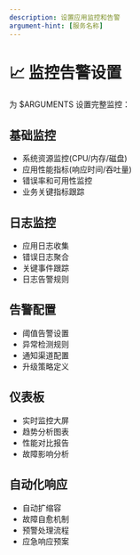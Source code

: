 ```yaml
---
description: 设置应用监控和告警
argument-hint: [服务名称]
---
```


# 📈 监控告警设置

为 $ARGUMENTS 设置完整监控：

## 基础监控
- 系统资源监控(CPU/内存/磁盘)
- 应用性能指标(响应时间/吞吐量)
- 错误率和可用性监控
- 业务关键指标跟踪

## 日志监控
- 应用日志收集
- 错误日志聚合
- 关键事件跟踪
- 日志告警规则

## 告警配置
- 阈值告警设置
- 异常检测规则
- 通知渠道配置
- 升级策略定义

## 仪表板
- 实时监控大屏
- 趋势分析图表
- 性能对比报告
- 故障影响分析

## 自动化响应
- 自动扩缩容
- 故障自愈机制
- 预警处理流程
- 应急响应预案